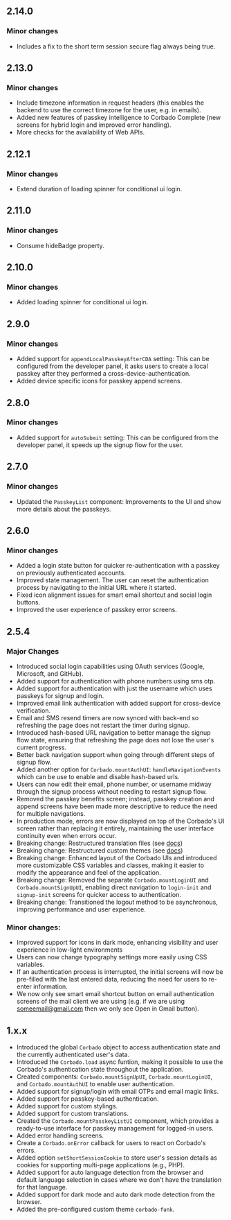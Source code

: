 ## 2.14.0

### Minor changes

- Includes a fix to the short term session secure flag always being true.

## 2.13.0

### Minor changes

- Include timezone information in request headers (this enables the backend to use the correct timezone for the user, e.g. in emails).
- Added new features of passkey intelligence to Corbado Complete (new screens for hybrid login and improved error handling).
- More checks for the availability of Web APIs.

## 2.12.1

### Minor changes

- Extend duration of loading spinner for conditional ui login.

## 2.11.0

### Minor changes

- Consume hideBadge property.

## 2.10.0

### Minor changes

- Added loading spinner for conditional ui login.

## 2.9.0

### Minor changes

- Added support for `appendLocalPasskeyAfterCDA` setting: This can be configured from the developer panel, it asks users to create a local passkey after they performed a cross-device-authentication.
- Added device specific icons for passkey append screens.

## 2.8.0

### Minor changes

- Added support for `autoSubmit` setting: This can be configured from the developer panel, it speeds up the signup flow for the user.

## 2.7.0

### Minor changes

- Updated the `PasskeyList` component: Improvements to the UI and show more details about the passkeys.

## 2.6.0

### Minor changes

- Added a login state button for quicker re-authentication with a passkey on previously authenticated accounts.
- Improved state management. The user can reset the authentication process by navigating to the initial URL where it started.
- Fixed icon alignment issues for smart email shortcut and social login buttons.
- Improved the user experience of passkey error screens.

## 2.5.4

### Major Changes

- Introduced social login capabilities using OAuth services (Google, Microsoft, and GitHub).
- Added support for authentication with phone numbers using sms otp.
- Added support for authentication with just the username which uses passkeys for signup and login.
- Improved email link authentication with added support for cross-device verification.
- Email and SMS resend timers are now synced with back-end so refreshing the page does not restart the timer during signup.
- Introduced hash-based URL navigation to better manage the signup flow state, ensuring that refreshing the page does not lose the user's current progress.
- Better back navigation support when going through different steps of signup flow.
- Added another option for `Corbado.mountAuthUI`: `handleNavigationEvents` which can be use to enable and disable hash-based urls.
- Users can now edit their email, phone number, or username midway through the signup process without needing to restart signup flow.
- Removed the passkey benefits screen; instead, passkey creation and append screens have been made more descriptive to reduce the need for multiple navigations.
- In production mode, errors are now displayed on top of the Corbado's UI screen rather than replacing it entirely, maintaining the user interface continuity even when errors occur.
- Breaking change: Restructured translation files (see [docs](https://docs.corbado.com/frontend-integration/ui-components/customization#1-custom-translations))
- Breaking change: Restructured custom themes (see [docs](https://docs.corbado.com/frontend-integration/ui-components/customization#2-custom-styling))
- Breaking change: Enhanced layout of the Corbado UIs and introduced more customizable CSS variables and classes, making it easier to modify the appearance and feel of the application.
- Breaking change: Removed the separate `Corbado.mountLoginUI` and `Corbado.mountSignUpUI`, enabling direct navigation to `login-init` and `signup-init` screens for quicker access to authentication.
- Breaking change: Transitioned the logout method to be asynchronous, improving performance and user experience.

### Minor changes:

- Improved support for icons in dark mode, enhancing visibility and user experience in low-light environments
- Users can now change typography settings more easily using CSS variables.
- If an authentication process is interrupted, the initial screens will now be pre-filled with the last entered data, reducing the need for users to re-enter information.
- We now only see smart email shortcut button on email authentication screens of the mail client we are using (e.g. if we are using someemail@gmail.com then we only see Open in Gmail button).

## 1.x.x

- Introduced the global `Corbado` object to access authentication state and the currently authenticated user's data.
- Introduced the `Corbado.load` async funtion, making it possible to use the Corbado's authentication state throughout the application.
- Created components: `Corbado.mountSignUpUI`, `Corbado.mountLoginUI`, and `Corbado.mountAuthUI` to enable user authentication.
- Added support for signup/login with email OTPs and email magic links.
- Added support for passkey-based authentication.
- Added support for custom stylings.
- Added support for custom translations.
- Created the `Corbado.mountPasskeyListUI` component, which provides a ready-to-use interface for passkey management for logged-in users.
- Added error handling screens.
- Create a `Corbado.onError` callback for users to react on Corbado's errors.
- Added option `setShortSessionCookie` to store user's session details as cookies for supporting multi-page applications (e.g., PHP).
- Added support for auto language detection from the browser and default language selection in cases where we don't have the translation for that language.
- Added support for dark mode and auto dark mode detection from the browser.
- Added the pre-configured custom theme `corbado-funk`.
